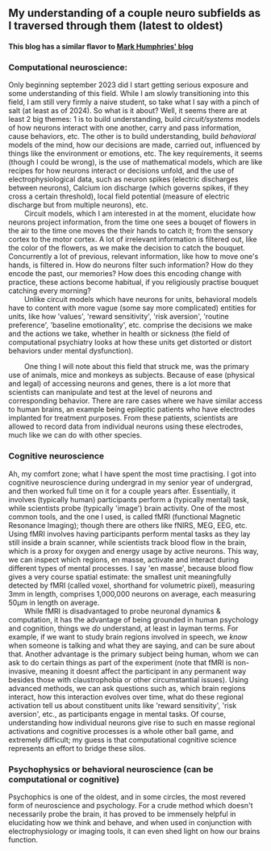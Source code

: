## My understanding of a couple neuro subfields as I traversed through them (latest to oldest)
#### This blog has a similar flavor to [Mark Humphries' blog](https://medium.com/the-spike/the-neuroscientist-a-field-guide-ac15bb47372f)

### Computational neuroscience:
Only beginning september 2023 did I start getting serious exposure and some understanding of this field. While I am slowly transitioning into this field, I am still very firmly a naive student, so take what I say with a pinch of salt (at least as of 2024). So what is it about? Well, it seems there are at least 2 big themes: 1 is to build understanding, build _circuit/systems_ models of how neurons interact with one another, carry and pass information, cause behaviors, etc. The other is to build understanding, build _behavioral_ models of the mind, how our decisions are made, carried out, influenced by things like the environment or emotions, etc. The key requirements, it seems (though I could be wrong), is the use of mathematical models, which are like recipes for how neurons interact or decisions unfold, and the use of electrophysiological data, such as neuron spikes (electric discharges between neurons), Calcium ion discharge (which governs spikes, if they cross a certain threshold), local field potential (measure of electric discharge but from multiple neurons), etc.  
&nbsp;&nbsp;&nbsp;&nbsp;&nbsp;&nbsp;&nbsp;&nbsp;Circuit models, which I am interested in at the moment, elucidate how neurons project information, from the time one sees a bouqet of flowers in the air to the time one moves the their hands to catch it; from the sensory cortex to the motor cortex. A lot of irrelevant information is filtered out, like the color of the flowers, as we make the decision to catch the bouquet. Concurrently a lot of previous, relevant information, like how to move one's hands, is filtered in. How do neurons filter such information? How do they encode the past, our memories? How does this encoding change with practice, these actions become habitual, if you religiously practise bouquet catching every morning?  
&nbsp;&nbsp;&nbsp;&nbsp;&nbsp;&nbsp;&nbsp;&nbsp;Unlike circuit models which have neurons for units, behavioral models have to content with more vague (some say more complicated) entities for units, like how 'values', 'reward sensitivity', 'risk aversion', 'routine preference', 'baseline emotionality', etc. comprise the decisions we make and the actions we take, whether in health or sickness (the field of computational psychiatry looks at how these units get distorted or distort behaviors under mental dysfunction).  

&nbsp;&nbsp;&nbsp;&nbsp;&nbsp;&nbsp;&nbsp;&nbsp;One thing I will note about this field that struck me, was the primary use of animals, mice and monkeys as subjects. Because of ease (physical and legal) of accessing neurons and genes, there is a lot more that scientists can manipulate and test at the level of neurons and corresponding behavior. There are rare cases where we have similar access to human brains, an example being epileptic patients who have electrodes implanted for treatment purposes. From these patients, scientists are allowed to record data from individual neurons using these electrodes, much like we can do with other species.  


### Cognitive neuroscience
Ah, my comfort zone; what I have spent the most time practising. I got into cognitive neuroscience during undergrad in my senior year of undergrad, and then worked full time on it for a couple years after. Essentially, it involves (typically human) participants perform a (typically mental) task, while scientists probe (typically 'image') brain activity. One of the most common tools, and the one I used, is called fMRI (functional Magnetic Resonance Imaging); though there are others like fNIRS, MEG, EEG, etc. Using fMRI involves having participants perform mental tasks as they lay still inside a brain scanner, while scientists track blood flow in the brain, which is a proxy for oxygen and energy usage by active neurons. This way, we can inspect which regions, en masse, activate and interact during different types of mental processes. I say 'en masse', because blood flow gives a very course spatial estimate: the smallest unit meaningfully detected by fMRI (called voxel, shorthand for volumetric pixel), measuring 3mm in length, comprises 1,000,000 neurons on average, each measuring 50µm in length on average.  
&nbsp;&nbsp;&nbsp;&nbsp;&nbsp;&nbsp;&nbsp;&nbsp;While fMRI is disadvantaged to probe neuronal dynamics & computation, it has the advantage of being grounded in human psychology and cognition, things we _do_ understand, at least in layman terms. For example, if we want to study brain regions involved in speech, we _know_ when someone is talking and what they are saying, and can be sure about that. Another advantage is the primary subject being human, whom we can ask to do certain things as part of the experiment (note that fMRI is non-invasive, meaning it doesnt affect the participant in any permanent way besides those with claustrophobia or other circumstantial issues). Using advanced methods, we can ask questions such as, which brain regions interact, how this interaction evolves over time, what do these regional activation tell us about constituent units like 'reward sensitivity', 'risk aversion', etc., as participants engage in mental tasks. Of course, understanding how individual neurons give rise to such en masse regional activations and cognitive processes is a whole other ball game, and extremely difficult; my guess is that computational cognitive science represents an effort to bridge these silos.  


### Psychophysics or behavioral neuroscience (can be computational or cognitive) 
Psychophics is one of the oldest, and in some circles, the most revered form of neuroscience and psychology. For a crude method which doesn't necessarily probe the brain, it has proved to be immensely helpful in elucidating how we think and behave, and when used in conjunction with electrophysiology or imaging tools, it can even shed light on how our brains function.
